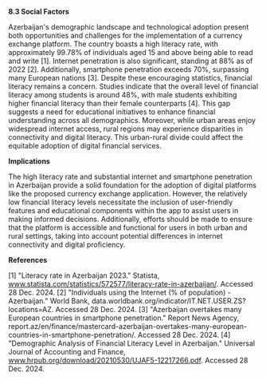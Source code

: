 **8.3 Social Factors**

Azerbaijan's demographic landscape and technological adoption present both opportunities and challenges for the implementation of a currency exchange platform. The country boasts a high literacy rate, with approximately 99.78% of individuals aged 15 and above being able to read and write [1]. Internet penetration is also significant, standing at 88% as of 2022 [2].
Additionally, smartphone penetration exceeds 70%, surpassing many European nations [3].
Despite these encouraging statistics, financial literacy remains a concern. Studies indicate that the overall level of financial literacy among students is around 48%, with male students exhibiting higher financial literacy than their female counterparts [4]. This gap suggests a need for educational initiatives to enhance financial understanding across all demographics. Moreover, while urban areas enjoy widespread internet access, rural regions may experience disparities in connectivity and digital literacy. This urban-rural divide could affect the equitable adoption of digital financial services.

**Implications**

The high literacy rate and substantial internet and smartphone penetration in Azerbaijan provide a solid foundation for the adoption of digital platforms like the proposed currency exchange application.
However, the relatively low financial literacy levels necessitate the inclusion of user-friendly features and educational components within the app to assist users in making informed decisions.
Additionally, efforts should be made to ensure that the platform is accessible and functional for users in both urban and rural settings, taking into account potential differences in internet connectivity and digital proficiency.

**References**

[1] "Literacy rate in Azerbaijan 2023." Statista, www.statista.com/statistics/572577/literacy-rate-in-azerbaijan/. Accessed 28 Dec. 2024.
[2] "Individuals using the Internet (% of population) - Azerbaijan." World Bank, data.worldbank.org/indicator/IT.NET.USER.ZS?locations=AZ. Accessed 28 Dec. 2024.
[3] "Azerbaijan overtakes many European countries in smartphone penetration." Report News Agency, report.az/en/finance/mastercard-azerbaijan-overtakes-many-european-countries-in-smartphone-penetration/. Accessed 28 Dec. 2024.
[4] "Demographic Analysis of Financial Literacy Level in Azerbaijan." Universal Journal of Accounting and Finance, www.hrpub.org/download/20210530/UJAF5-12217266.pdf. Accessed 28 Dec. 2024.
